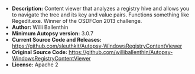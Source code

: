 - __Description:__ Content viewer that analyzes a registry hive and allows you to navigate the tree and its key and value pairs. Functions something like Regedit.exe. Winner of the OSDFCon 2013 challenge.
- __Author:__ Willi Ballenthin
- __Minimum Autopsy version:__ 3.0.7
- __Current Source Code and Releases:__ https://github.com/sleuthkit/Autopsy-WindowsRegistryContentViewer
- __Original Source Code:__ https://github.com/williballenthin/Autopsy-WindowsRegistryContentViewer
- __License:__ Apache 2
